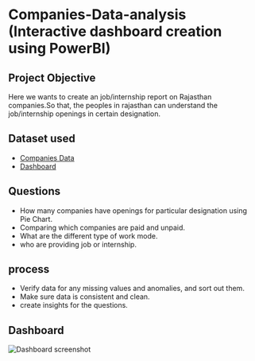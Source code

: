 # Companies-Data-analysis (Interactive dashboard creation using PowerBI)
## Project Objective
Here we wants to create an job/internship report on Rajasthan companies.So that, the peoples in rajasthan can understand the job/internship openings in certain designation.

## Dataset used
- <a href="https://github.com/spoorthibr31/Companies-Data-analysis/blob/main/Excel%20file.csv">Companies Data</a>
- <a href="https://github.com/spoorthibr31/Companies-Data-analysis/blob/main/Dashboard%20screenshot.png">Dashboard</a>

## Questions
- How many companies have openings for particular designation using Pie Chart.
- Comparing which companies are paid and unpaid.
- What are the different type of work mode.
- who are providing job or internship.

## process
- Verify data for any missing values and anomalies, and sort out them.
- Make sure data is consistent and clean.
- create insights for the questions.

## Dashboard
![Dashboard screenshot](https://github.com/user-attachments/assets/81aaf697-90cc-4bd2-b242-4ef5165d6726)

